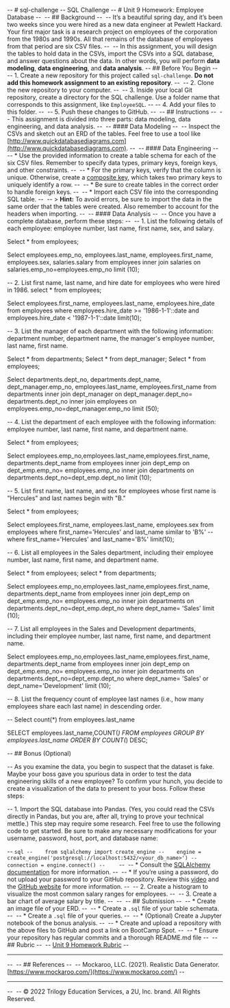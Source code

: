 -- # sql-challenge
-- SQL Challenge
-- # Unit 9 Homework: Employee Database
-- ​
-- ## Background
-- ​
-- It’s a beautiful spring day, and it’s been two weeks since you were hired as a new data engineer at Pewlett Hackard. Your first major task is a research project on employees of the corporation from the 1980s and 1990s. All that remains of the database of employees from that period are six CSV files.
-- ​
-- In this assignment, you will design the tables to hold data in the CSVs, import the CSVs into a SQL database, and answer questions about the data. In other words, you will perform **data modeling**, **data engineering**, and **data analysis**.
-- ## Before You Begin
-- ​
-- 1. Create a new repository for this project called `sql-challenge`. **Do not add this homework assignment to an existing repository**.
-- ​
-- 2. Clone the new repository to your computer.
-- ​
-- 3. Inside your local Git repository, create a directory for the SQL challenge. Use a folder name that corresponds to this assignment, like `EmployeeSQL`.
-- ​
-- 4. Add your files to this folder.
-- ​
-- 5. Push these changes to GitHub.
-- ​
-- ## Instructions
-- ​
-- This assignment is divided into three parts: data modeling, data engineering, and data analysis. 
-- ​
-- #### Data Modeling
-- ​
-- Inspect the CSVs and sketch out an ERD of the tables. Feel free to use a tool like [http://www.quickdatabasediagrams.com](http://www.quickdatabasediagrams.com).
-- ​
-- #### Data Engineering
-- ​
-- * Use the provided information to create a table schema for each of the six CSV files. Remember to specify data types, primary keys, foreign keys, and other constraints.
-- ​
--   * For the primary keys, verify that the column is unique. Otherwise, create a [composite key](https://en.wikipedia.org/wiki/Compound_key), which takes two primary keys to uniquely identify a row.
-- ​
--   * Be sure to create tables in the correct order to handle foreign keys.
-- ​
-- * Import each CSV file into the corresponding SQL table. 
-- ​
--   > **Hint:** To avoid errors, be sure to import the data in the same order that the tables were created. Also remember to account for the headers when importing.
-- ​
-- #### Data Analysis
-- ​
-- Once you have a complete database, perform these steps:
-- ​
-- 1. List the following details of each employee: employee number, last name, first name, sex, and salary.

Select * from employees;

Select employees.emp_no, employees.last_name, employees.first_name, employees.sex, salaries.salary
from employees
inner join salaries on salaries.emp_no=employees.emp_no
limit (10);

-- 2. List first name, last name, and hire date for employees who were hired in 1986.
select * from employees;

Select employees.first_name, employees.last_name, employees.hire_date
from employees
where employees.hire_date >= '1986-1-1'::date
and employees.hire_date < '1987-1-1'::date
limit(10);

-- 3. List the manager of each department with the following information: department number, department name, the manager's employee number, last name, first name.

Select * from departments;
Select * from dept_manager;
Select * from employees;

Select departments.dept_no, departments.dept_name, dept_manager.emp_no, employees.last_name, employees.first_name
from departments
inner join dept_manager on dept_manager.dept_no= departments.dept_no 
inner join employees on employees.emp_no=dept_manager.emp_no
limit (50); 

-- 4. List the department of each employee with the following information: employee number, last name, first name, and department name.

Select * from employees;

Select employees.emp_no,employees.last_name,employees.first_name, departments.dept_name
from employees
inner join dept_emp on dept_emp.emp_no= employees.emp_no 
inner join departments on departments.dept_no=dept_emp.dept_no
limit (10); 


-- 5. List first name, last name, and sex for employees whose first name is "Hercules" and last names begin with "B."

Select * from employees;

Select employees.first_name, employees.last_name, employees.sex
from employees
where first_name='Hercules' and last_name similar to 'B%'
-- where first_name='Hercules' and last_name='B%'
limit(10);

-- 6. List all employees in the Sales department, including their employee number, last name, first name, and department name.

Select * from employees;
select * from departments;


Select employees.emp_no,employees.last_name,employees.first_name, departments.dept_name
from employees
inner join dept_emp on dept_emp.emp_no= employees.emp_no 
inner join departments on departments.dept_no=dept_emp.dept_no
where dept_name= 'Sales'
limit (10); 


-- 7. List all employees in the Sales and Development departments, including their employee number, last name, first name, and department name.

Select employees.emp_no,employees.last_name,employees.first_name, departments.dept_name
from employees
inner join dept_emp on dept_emp.emp_no= employees.emp_no 
inner join departments on departments.dept_no=dept_emp.dept_no
where dept_name= 'Sales'
or dept_name='Development'
limit (10); 

-- 8. List the frequency count of employee last names (i.e., how many employees share each last name) in descending order.

-- Select count(*) from employees.last_name

SELECT employees.last_name,COUNT(*) 
FROM employees 
GROUP BY employees.last_name 
ORDER BY COUNT(*) DESC;

-- ## Bonus (Optional)

-- As you examine the data, you begin to suspect that the dataset is fake. Maybe your boss gave you spurious data in order to test the data engineering skills of a new employee? To confirm your hunch, you decide to create a visualization of the data to present to your boss. Follow these steps: 

-- 1. Import the SQL database into Pandas. (Yes, you could read the CSVs directly in Pandas, but you are, after all, trying to prove your technical mettle.) This step may require some research. Feel free to use the following code to get started. Be sure to make any necessary modifications for your username, password, host, port, and database name:

--    ```sql
--    from sqlalchemy import create_engine
--    engine = create_engine('postgresql://localhost:5432/<your_db_name>')
--    connection = engine.connect()
--    ```
-- ​
--     * Consult the [SQLAlchemy documentation](https://docs.sqlalchemy.org/en/latest/core/engines.html#postgresql) for more information.
-- ​
--     * If you’re using a password, do not upload your password to your GitHub repository. Review this [video](https://www.youtube.com/watch?v=2uaTPmNvH0I) and the [GitHub website](https://help.github.com/en/github/using-git/ignoring-files) for more information.
-- ​
-- 2. Create a histogram to visualize the most common salary ranges for employees.
-- ​
-- 3. Create a bar chart of average salary by title.
-- ​
-- ​
-- ## Submission
-- ​
-- * Create an image file of your ERD.
-- ​
-- * Create a `.sql` file of your table schemata.
-- ​
-- * Create a `.sql` file of your queries.
-- ​
-- * (Optional) Create a Jupyter notebook of the bonus analysis.
-- ​
-- * Create and upload a repository with the above files to GitHub and post a link on BootCamp Spot.
-- ​
-- * Ensure your repository has regular commits and a thorough README.md file
-- ​
-- ## Rubric
-- ​
-- [Unit 9 Homework Rubric](https://docs.google.com/document/d/1OksnTYNCT0v0E-VkhIMJ9-iG0_oXNwCZAJlKV0aVMKQ/edit?usp=sharing)
-- ​
-- - - -
-- ​
-- ## References
-- ​
-- Mockaroo, LLC. (2021). Realistic Data Generator. [https://www.mockaroo.com/](https://www.mockaroo.com/)
-- ​
-- - - -
-- ​
-- © 2022 Trilogy Education Services, a 2U, Inc. brand. All Rights Reserved.
